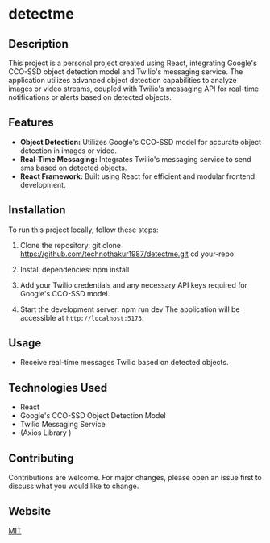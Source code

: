 
# detectme


## Description
This project is a personal project created using React, integrating Google's CCO-SSD object detection model and Twilio's messaging service. The application utilizes advanced object detection capabilities to analyze images or video streams, coupled with Twilio's messaging API for real-time notifications or alerts based on detected objects.

## Features
- **Object Detection:** Utilizes Google's CCO-SSD model for accurate object detection in images or video.
- **Real-Time Messaging:** Integrates Twilio's messaging service to send sms based on detected objects.
- **React Framework:** Built using React for efficient and modular frontend development.

## Installation
To run this project locally, follow these steps:

1. Clone the repository:
   git clone https://github.com/technothakur1987/detectme.git
   cd your-repo
   

2. Install dependencies:
   npm install
   

3. Add your Twilio credentials and any necessary API keys required for Google's CCO-SSD model.
  

4. Start the development server:
   npm run dev
   The application will be accessible at `http://localhost:5173`.

## Usage
- Receive real-time messages Twilio based on detected objects.

## Technologies Used
- React
- Google's CCO-SSD Object Detection Model
- Twilio Messaging Service
- (Axios Library )

## Contributing
Contributions are welcome. For major changes, please open an issue first to discuss what you would like to change.

## Website
[MIT](https://detectme2024.netlify.app/)



